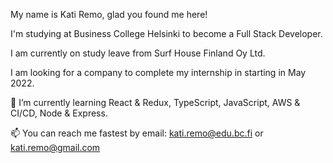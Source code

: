 <!--
**KatiRemo/KatiRemo** is a ✨ _special_ ✨ repository because its `README.md` (this file) appears on your GitHub profile.

Here are some ideas to get you started:

- 🔭 I’m currently working on ...
- 🌱 I’m currently learning ...
- 👯 I’m looking to collaborate on ...
- 🤔 I’m looking for help with ...
- 💬 Ask me about ...
- 📫 How to reach me: ...
- 😄 Pronouns: ...
- ⚡ Fun fact: ...
-->

My name is Kati Remo, glad you found me here! 

I'm studying at Business College Helsinki to become a Full Stack Developer. 

I am currently on study leave from Surf House Finland Oy Ltd.

I am looking for a company to complete my internship in starting in May 2022.

🌱 I’m currently learning React & Redux, TypeScript, JavaScript, AWS & CI/CD, Node & Express.

📫 You can reach me fastest by email: kati.remo@edu.bc.fi or kati.remo@gmail.com
